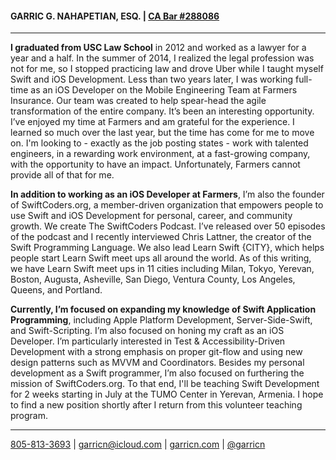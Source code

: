 #### GARRIC G. NAHAPETIAN, ESQ. | [CA Bar #288086](http://members.calbar.ca.gov/fal/Member/Detail/288086)
___

**I graduated from USC Law School** in 2012 and worked as a lawyer for a year and a half. In the summer of 2014, I realized the legal profession was not for me, so I stopped practicing law and drove Uber while I taught myself Swift and iOS Development. Less than two years later, I was working full-time as an iOS Developer on the Mobile Engineering Team at Farmers Insurance. Our team was created to help spear-head the agile transformation of the entire company. It’s been an interesting opportunity. I’ve enjoyed my time at Farmers and am grateful for the experience. I learned so much over the last year, but the time has come for me to move on. I'm looking to - exactly as the job posting states - work with talented engineers, in a rewarding work environment, at a fast-growing company, with the opportunity to have an impact. Unfortunately, Farmers cannot provide all of that for me.**In addition to working as an iOS Developer at Farmers**, I’m also the founder of SwiftCoders.org, a member-driven organization that empowers people to use Swift and iOS Development for personal, career, and community growth. We create The SwiftCoders Podcast. I’ve released over 50 episodes of the podcast and I recently interviewed Chris Lattner, the creator of the Swift Programming Language. We also lead Learn Swift {CITY}, which helps people start Learn Swift meet ups all around the world. As of this writing, we have Learn Swift meet ups in 11 cities including Milan, Tokyo, Yerevan, Boston, Augusta, Asheville, San Diego, Ventura County, Los Angeles, Queens, and Portland.**Currently, I’m focused on expanding my knowledge of Swift Application Programming**, including Apple Platform Development, Server-Side-Swift, and Swift-Scripting. I’m also focused on honing my craft as an iOS Developer. I’m particularly interested in Test & Accessibility-Driven Development with a strong emphasis on proper git-flow and using new design patterns such as MVVM and Coordinators. Besides my personal development as a Swift programmer, I’m also focused on furthering the mission of SwiftCoders.org. To that end, I'll be teaching Swift Development for 2 weeks starting in July at the TUMO Center in Yerevan, Armenia. I hope to find a new position shortly after I return from this volunteer teaching program.


___
 [805-813-3693](tel:805-813-3693) | [garricn@icloud.com](mailto:garricn@icloud.com) | [garricn.com](https://garricn.com) | [@garricn](https://twitter.com/garricn)